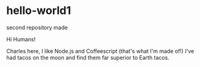 # hello-world1
second repository made

Hi Humans!

Charles here, I like Node.js and Coffeescript (that's what I'm made of!)
I've had tacos on the moon and find them far superior to Earth tacos.
